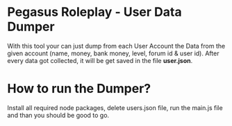 # Pegasus Roleplay - User Data Dumper
With this tool your can just dump from each User Account the Data from the given account (name, money, bank money, level, forum id & user id). After every data got collected, it will be get saved in the file **user.json**.

# How to run the Dumper?
Install all required node packages, delete users.json file, run the main.js file and than you should be good to go.
